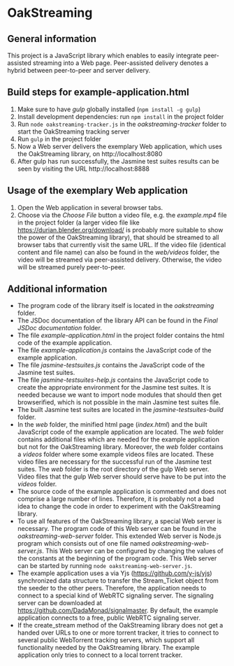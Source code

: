 # OakStreaming

## General information
This project is a JavaScript library which enables to easily integrate peer-assisted streaming into a Web page.
Peer-assisted delivery denotes a hybrid between peer-to-peer and server delivery.


## Build steps for example-application.html
1. Make sure to have *gulp* globally installed (```npm install -g gulp```)
2. Install development dependencies: run ```npm install``` in the project folder
3. Run ```node oakstreaming-tracker.js``` in the *oakstreaming-tracker* folder to start the OakStreaming tracking server
4. Run ```gulp``` in the project folder
5. Now a Web server delivers the exemplary Web application, which uses the OakStreaming library, on http://localhost:8080
6. After gulp has run successfully, the Jasmine test suites results can be seen by visiting the URL http://localhost:8888


## Usage of the exemplary Web application
1. Open the Web application in several browser tabs.
2. Choose via the *Choose File* button a video file, e.g. the *example.mp4* file in the project folder (a larger video file like https://durian.blender.org/download/ is probably more suitable to show the power of the OakStreaming library), that should be streamed to all browser tabs that currently visit the same URL. If the video file (identical content and file name) can also be found in the *web/videos* folder, the video will be streamed via peer-assisted delivery. Otherwise, the video will be streamed purely peer-to-peer. <br />


## Additional information
- The program code of the library itself is located in the *oakstreaming* folder.
- The JSDoc documentation of the library API can be found in the *Final JSDoc documentation* folder.
- The file *example-application.html* in the project folder contains the html code of the example application.
- The file *example-application.js* contains the JavaScript code of the example application.
- The file *jasmine-testsuites.js* contains the JavaScript code of the Jasmine test suites.
- The file *jasmine-testsuites-help.js* contains the JavaScript code to create the appropriate environment for the Jasmine test suites. It is needed because we want to import node modules that should then get browserified, which is not possible in the main Jasmine test suites file.
- The built Jasmine test suites are located in the *jasmine-testsuites-build* folder.
- In the *web* folder, the minified html page (*index.html*) and the built JavaScript code of the example application are located. The *web* folder contains additional files which are needed for the example application but not for the OakStreaming library. Moreover, the *web* folder contains a *videos* folder where some example videos files are located. These video files are necessary for the successful run of the Jasmine test suites. The *web* folder is the root directory of the gulp Web server. Video files that the gulp Web server should serve have to be put into the *videos* folder.
- The source code of the example application is commented and does not comprise a large number of lines. Therefore, it is probably not a bad idea to change the code in order to experiment with the OakStreaming library.
- To use all features of the OakStreaming library, a special Web server is necessary. The program code of this Web server can be found in the *oakstreaming-web-server* folder. This extended Web server is Node.js program which consists out of one file named *oakstreaming-web-server.js*. This Web server can be configured by changing the values of the constants at the beginning of the program code. This Web server can be started by running ```node oakstreaming-web-server.js```.
- The example application uses a via Yjs (https://github.com/y-js/yjs) synchronized data structure to transfer the Stream_Ticket object from the seeder to the other peers. Therefore, the application needs to connect to a special kind of WebRTC signaling server. The signaling server can be downloaded at https://github.com/DadaMonad/signalmaster. By default, the example application connects to a free, public WebRTC signaling server.
- If the create_stream method of the OakStreaming library does not get a handed over URLs to one or more torrent tracker, it tries to connect to several public WebTorrent tracking servers, which support all functionality needed by the OakStreaming library. The example application only tries to connect to a local torrent tracker.